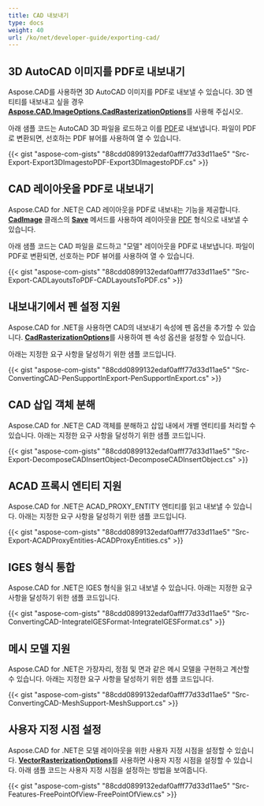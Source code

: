 ```yaml
---
title: CAD 내보내기
type: docs
weight: 40
url: /ko/net/developer-guide/exporting-cad/
---
```


## **3D AutoCAD 이미지를 PDF로 내보내기**

Aspose.CAD를 사용하면 3D AutoCAD 이미지를 PDF로 내보낼 수 있습니다. 3D 엔티티를 내보내고 싶을 경우 [**Aspose.CAD.ImageOptions.CadRasterizationOptions**](https://reference.aspose.com/cad/net/aspose.cad.imageoptions/cadrasterizationoptions)를 사용해 주십시오.

아래 샘플 코드는 AutoCAD 3D 파일을 로드하고 이를 [PDF](https://docs.fileformat.com/pdf/)로 내보냅니다. 파일이 PDF로 변환되면, 선호하는 PDF 뷰어를 사용하여 열 수 있습니다.

{{< gist "aspose-com-gists" "88cdd0899132edaf0afff77d33d11ae5" "Src-Export-Export3DImagestoPDF-Export3DImagestoPDF.cs" >}}

## **CAD 레이아웃을 PDF로 내보내기**

Aspose.CAD for .NET은 CAD 레이아웃을 PDF로 내보내는 기능을 제공합니다. [**CadImage**](https://reference.aspose.com/cad/net/aspose.cad.fileformats.cad/cadimage) 클래스의 [**Save**](https://reference.aspose.com/cad/net/aspose.cad/image/methods/save/index) 메서드를 사용하여 레이아웃을 [PDF](https://docs.fileformat.com/pdf/) 형식으로 내보낼 수 있습니다.

아래 샘플 코드는 CAD 파일을 로드하고 "모델" 레이아웃을 PDF로 내보냅니다. 파일이 PDF로 변환되면, 선호하는 PDF 뷰어를 사용하여 열 수 있습니다.

{{< gist "aspose-com-gists" "88cdd0899132edaf0afff77d33d11ae5" "Src-Export-CADLayoutsToPDF-CADLayoutsToPDF.cs" >}}

## **내보내기에서 펜 설정 지원**

Aspose.CAD for .NET을 사용하면 CAD의 내보내기 속성에 펜 옵션을 추가할 수 있습니다. [**CadRasterizationOptions**](https://reference.aspose.com/cad/net/aspose.cad.imageoptions/cadrasterizationoptions)를 사용하여 펜 속성 옵션을 설정할 수 있습니다.

아래는 지정한 요구 사항을 달성하기 위한 샘플 코드입니다.

{{< gist "aspose-com-gists" "88cdd0899132edaf0afff77d33d11ae5" "Src-ConvertingCAD-PenSupportInExport-PenSupportInExport.cs" >}}

## **CAD 삽입 객체 분해**

Aspose.CAD for .NET은 CAD 객체를 분해하고 삽입 내에서 개별 엔티티를 처리할 수 있습니다. 아래는 지정한 요구 사항을 달성하기 위한 샘플 코드입니다.

{{< gist "aspose-com-gists" "88cdd0899132edaf0afff77d33d11ae5" "Src-Export-DecomposeCADInsertObject-DecomposeCADInsertObject.cs" >}}

## **ACAD 프록시 엔티티 지원**

Aspose.CAD for .NET은 ACAD_PROXY_ENTITY 엔티티를 읽고 내보낼 수 있습니다. 아래는 지정한 요구 사항을 달성하기 위한 샘플 코드입니다.

{{< gist "aspose-com-gists" "88cdd0899132edaf0afff77d33d11ae5" "Src-Export-ACADProxyEntities-ACADProxyEntities.cs" >}}

## **IGES 형식 통합**

Aspose.CAD for .NET은 IGES 형식을 읽고 내보낼 수 있습니다. 아래는 지정한 요구 사항을 달성하기 위한 샘플 코드입니다.

{{< gist "aspose-com-gists" "88cdd0899132edaf0afff77d33d11ae5" "Src-ConvertingCAD-IntegrateIGESFormat-IntegrateIGESFormat.cs" >}}

## **메시 모델 지원**

Aspose.CAD for .NET은 가장자리, 정점 및 면과 같은 메시 모델을 구현하고 계산할 수 있습니다. 아래는 지정한 요구 사항을 달성하기 위한 샘플 코드입니다.

{{< gist "aspose-com-gists" "88cdd0899132edaf0afff77d33d11ae5" "Src-ConvertingCAD-MeshSupport-MeshSupport.cs" >}}

## **사용자 지정 시점 설정**

Aspose.CAD for .NET은 모델 레이아웃을 위한 사용자 지정 시점을 설정할 수 있습니다. [**VectorRasterizationOptions**](https://reference.aspose.com/cad/net/aspose.cad.imageoptions/vectorrasterizationoptions)를 사용하면 사용자 지정 시점을 설정할 수 있습니다. 아래 샘플 코드는 사용자 지정 시점을 설정하는 방법을 보여줍니다.

{{< gist "aspose-com-gists" "88cdd0899132edaf0afff77d33d11ae5" "Src-Features-FreePointOfView-FreePointOfView.cs" >}}
